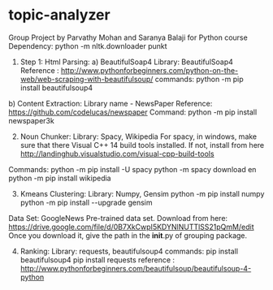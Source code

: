 # topic-analyzer
Group Project by Parvathy Mohan and Saranya Balaji for Python course
Dependency:
python -m nltk.downloader punkt

1. Step 1: Html Parsing:
a) BeautifulSoap4
Library: BeautifulSoap4
Reference : http://www.pythonforbeginners.com/python-on-the-web/web-scraping-with-beautifulsoup/
commands:
python -m pip install beautifulsoup4 


b) Content Extraction: 
Library name - NewsPaper
Reference: https://github.com/codelucas/newspaper
Command:
python -m pip install newspaper3k

2. Noun Chunker:
Library: Spacy, Wikipedia
For spacy, in windows, make sure that there Visual C++ 14 build tools installed.
If not, install from here http://landinghub.visualstudio.com/visual-cpp-build-tools

Commands:
python -m pip install -U spacy
python -m spacy download en
python -m pip install wikipedia

3. Kmeans Clustering:
Library: Numpy, Gensim
python -m pip install numpy
python -m pip install --upgrade gensim

Data Set: GoogleNews Pre-trained data set. Download from here:
https://drive.google.com/file/d/0B7XkCwpI5KDYNlNUTTlSS21pQmM/edit
Once you download it, give the path in the __init__.py of grouping package.

4. Ranking:
Library: requests, beautifulsoup4
commands: pip install beautifulsoup4
pip install requests
reference : http://www.pythonforbeginners.com/beautifulsoup/beautifulsoup-4-python






